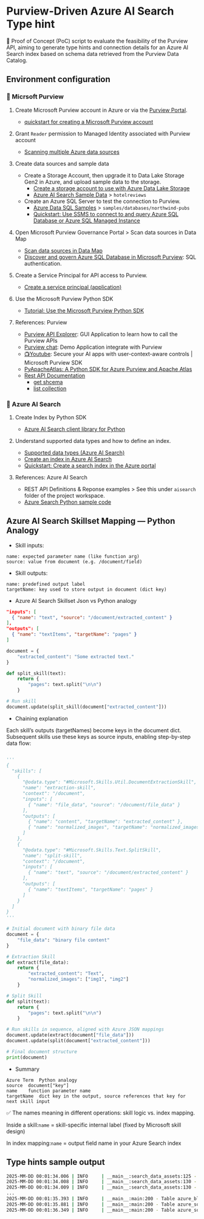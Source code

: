 
# Purview-Driven Azure AI Search Type hint

🧪 Proof of Concept (PoC) script to evaluate the feasibility of the Purview API, aiming to generate type hints and connection details for an Azure AI Search index based on schema data retrieved from the Purview Data Catalog.

## Environment configuration

### 🧭 Micrsoft Purview

1. Create Microsoft Purview account in Azure or via the [Purview Portal](https://purview.microsoft.com/). 

    - [quickstart for creating a Microsoft Purview account](https://learn.microsoft.com/en-us/purview/create-microsoft-purview-portal)

2. Grant `Reader` permission to Managed Identity associated with Purview account

    - [Scanning multiple Azure data sources](https://learn.microsoft.com/en-us/purview/troubleshoot-connections?wt.mc_id=mspurview_inproduct_learnmoreerrorlinks_troubleshootscanconnection_csadai#scanning-data-sources-using-private-link)

3. Create data sources and sample data

    - Create a Storage Account, then upgrade it to Data Lake Storage Gen2 in Azure, and upload sample data to the storage. 
        - [Create a storage account to use with Azure Data Lake Storage](https://learn.microsoft.com/en-us/azure/storage/blobs/create-data-lake-storage-account)
        - [Azure AI Search Sample Data](https://github.com/Azure-Samples/azure-search-sample-data) > `hotelreviews`
    - Create an Azure SQL Server to test the connection to Purview.
        - [Azure Data SQL Samples](https://github.com/microsoft/sql-server-samples) > `samples/databases/northwind-pubs`
        - [Quickstart: Use SSMS to connect to and query Azure SQL Database or Azure SQL Managed Instance](https://learn.microsoft.com/en-us/azure/azure-sql/database/connect-query-ssms?view=azuresql)

4. Open Microsoft Purview Governance Portal > Scan data sources in Data Map

    - [Scan data sources in Data Map](https://learn.microsoft.com/en-us/purview/data-map-scan-data-sources)
    - [Discover and govern Azure SQL Database in Microsoft Purview](https://learn.microsoft.com/en-us/purview/register-scan-azure-sql-database?tabs=sql-authentication): SQL authentication.

5. Create a Service Principal for API access to Purview.

    - [Create a service principal (application)](https://learn.microsoft.com/en-us/purview/data-gov-api-rest-data-plane)

6. Use the Microsoft Purview Python SDK
    - [Tutorial: Use the Microsoft Purview Python SDK](https://learn.microsoft.com/en-us/purview/data-gov-python-sdk)

7. References: Purview
    - [Purview API Explorer](https://github.com/microsoft/purview-api-samples/): GUI Application to learn how to call the Purview APIs
    - [Purview chat](https://github.com/johnea-chva/purview-chat):  Demo Application integrate with Purview
    - [📺Youtube](https://www.youtube.com/watch?v=Ta-nrefqdb0): Secure your AI apps with user-context-aware controls | Microsoft Purview SDK
    - [PyApacheAtlas: A Python SDK for Azure Purview and Apache Atlas](https://github.com/wjohnson/pyapacheatlas)
    - [Rest API Documentation](https://learn.microsoft.com/en-us/rest/api/purview)
        - [get shcema](https://learn.microsoft.com/en-us/rest/api/purview/datamapdataplane/entity/get)
        - [list collection](https://learn.microsoft.com/en-us/rest/api/purview/accountdataplane/collections/list-collections)

### 🔎 Azure AI Search

1. Create Index by Python SDK

    - [Azure AI Search client library for Python](https://learn.microsoft.com/en-us/python/api/overview/azure/search-documents-readme?view=azure-python)

2. Understand supported data types and how to define an index. 

    - [Supported data types (Azure AI Search)](https://learn.microsoft.com/en-us/rest/api/searchservice/supported-data-types)
    - [Create an index in Azure AI Search](https://learn.microsoft.com/en-us/azure/search/search-how-to-create-search-index?source=recommendations&tabs=portal)
    - [Quickstart: Create a search index in the Azure portal](https://learn.microsoft.com/en-us/azure/search/search-get-started-portal)

3. References: Azure AI Search
    - REST API Definitions & Reponse examples > See this under `aisearch` folder of the project workspace. 
    - [Azure Search Python sample code](https://github.com/Azure-Samples/azure-search-python-samples)

## Azure AI Search Skillset Mapping — Python Analogy

- Skill inputs:
```
name: expected parameter name (like function arg)
source: value from document (e.g. /document/field)
```

- Skill outputs:
```
name: predefined output label
targetName: key used to store output in document (dict key)
```

- Azure AI Search Skillset Json vs Python analogy

```json
"inputs": [
  { "name": "text", "source": "/document/extracted_content" }
],
"outputs": [
  { "name": "textItems", "targetName": "pages" }
]
```

```python
document = {
    "extracted_content": "Some extracted text."
}

def split_skill(text):
    return {
        "pages": text.split("\n\n")
    }

# Run skill
document.update(split_skill(document["extracted_content"]))
```

- Chaining explanation

Each skill’s outputs (targetNames) become keys in the document dict.
Subsequent skills use these keys as source inputs, enabling step-by-step data flow:

```python

'''
{
  "skills": [
    {
      "@odata.type": "#Microsoft.Skills.Util.DocumentExtractionSkill",
      "name": "extraction-skill",
      "context": "/document",
      "inputs": [
        { "name": "file_data", "source": "/document/file_data" }
      ],
      "outputs": [
        { "name": "content", "targetName": "extracted_content" },
        { "name": "normalized_images", "targetName": "normalized_images" }
      ]
    },
    {
      "@odata.type": "#Microsoft.Skills.Text.SplitSkill",
      "name": "split-skill",
      "context": "/document",
      "inputs": [
        { "name": "text", "source": "/document/extracted_content" }
      ],
      "outputs": [
        { "name": "textItems", "targetName": "pages" }
      ]
    }
  ]
}
'''

# Initial document with binary file data
document = {
    "file_data": "binary file content"
}

# Extraction Skill
def extract(file_data):
    return {
        "extracted_content": "Text",
        "normalized_images": ["img1", "img2"]
    }

# Split Skill
def split(text):
    return {
        "pages": text.split("\n\n")
    }

# Run skills in sequence, aligned with Azure JSON mappings
document.update(extract(document["file_data"]))
document.update(split(document["extracted_content"]))

# Final document structure
print(document)
```

- Summary

```
Azure Term	Python analogy
source	document["key"]
name	function parameter name
targetName	dict key in the output, source references that key for next skill input
```

✅ The names meaning in different operations: skill logic vs. index mapping.

Inside a skill:`name` = skill-specific internal label (fixed by Microsoft skill design)

In index mapping:`name` = output field name in your Azure Search index

## Type hints sample output

```bash
2025-MM-DD 00:01:34.006 | INFO     | __main__:search_data_assets:125 - Search count: **REDACTED**
2025-MM-DD 00:01:34.008 | INFO     | __main__:search_data_assets:130 - Name: Customer, Type: azure_sql_table, GUID: adb80e06-3283-4907-b8f8-7ef6f6f60000, qualifiedName: mssql://**REDACTED**.database.windows.net/**REDACTED**/SalesLT/Customer
2025-MM-DD 00:01:34.009 | INFO     | __main__:search_data_assets:130 - Name: Address, Type: azure_sql_table, GUID: 09d0c95f-4238-44c8-9c7d-5af6f6f60000, qualifiedName: mssql://**REDACTED**.database.windows.net/**REDACTED**/SalesLT/Address
...
2025-MM-DD 00:01:35.393 | INFO     | __main__:main:200 - Table azure_blob_path (**REDACTED**): {}
2025-MM-DD 00:01:35.881 | INFO     | __main__:main:200 - Table azure_sql_table (**REDACTED**): {'ProductCategoryID': <AzureSearchDataType.EDM_INT32: 'Edm.Int32'>, 'Weight': <AzureSearchDataType.EDM_DOUBLE: 'Edm.Double'>, 'ProductID': <AzureSearchDataType.EDM_INT32: 'Edm.Int32'>, 'SellStartDate': <AzureSearchDataType.EDM_STRING: 'Edm.String'>, 'DiscontinuedDate': <AzureSearchDataType.EDM_STRING: 'Edm.String'>, 'ListPrice': <AzureSearchDataType.EDM_DOUBLE: 'Edm.Double'>, 'ThumbNailPhoto': <AzureSearchDataType.EDM_STRING: 'Edm.String'>, 'Name': <AzureSearchDataType.EDM_STRING: 'Edm.String'>, 'SellEndDate': <AzureSearchDataType.EDM_STRING: 'Edm.String'>, 'rowguid': <AzureSearchDataType.EDM_STRING: 'Edm.String'>, 'Size': <AzureSearchDataType.EDM_STRING: 'Edm.String'>, 'Color': <AzureSearchDataType.EDM_STRING: 'Edm.String'>, 'ProductModelID': <AzureSearchDataType.EDM_INT32: 'Edm.Int32'>, 'StandardCost': <AzureSearchDataType.EDM_DOUBLE: 'Edm.Double'>, 'ThumbnailPhotoFileName': <AzureSearchDataType.EDM_STRING: 'Edm.String'>, 'ProductNumber': <AzureSearchDataType.EDM_STRING: 'Edm.String'>, 'ModifiedDate': <AzureSearchDataType.EDM_STRING: 'Edm.String'>}
2025-MM-DD 00:01:36.349 | INFO     | __main__:main:200 - Table azure_sql_view (**REDACTED**): {'Copyright': <AzureSearchDataType.EDM_STRING: 'Edm.String'>, 'Material': <AzureSearchDataType.EDM_STRING: 'Edm.String'>, 'Saddle': <AzureSearchDataType.EDM_STRING: 'Edm.String'>, 'Style': <AzureSearchDataType.EDM_STRING: 'Edm.String'>, 'NoOfYears': <AzureSearchDataType.EDM_STRING: 'Edm.String'>, 'RiderExperience': <AzureSearchDataType.EDM_STRING: 'Edm.String'>, 'MaintenanceDescription': <AzureSearchDataType.EDM_STRING: 'Edm.String'>, 'ProductLine': <AzureSearchDataType.EDM_STRING: 'Edm.String'>, 'ProductURL': <AzureSearchDataType.EDM_STRING: 'Edm.String'>, 'PictureSize': <AzureSearchDataType.EDM_STRING: 'Edm.String'>, 'WarrantyPeriod': <AzureSearchDataType.EDM_STRING: 'Edm.String'>, 'ProductModelID': <AzureSearchDataType.EDM_INT32: 'Edm.Int32'>, 'Pedal': <AzureSearchDataType.EDM_STRING: 'Edm.String'>, 'BikeFrame': <AzureSearchDataType.EDM_STRING: 'Edm.String'>, 'Crankset': <AzureSearchDataType.EDM_STRING: 'Edm.String'>, 'rowguid': <AzureSearchDataType.EDM_STRING: 'Edm.String'>, 'Color': <AzureSearchDataType.EDM_STRING: 'Edm.String'>, 'PictureAngle': <AzureSearchDataType.EDM_STRING: 'Edm.String'>, 'Manufacturer': <AzureSearchDataType.EDM_STRING: 'Edm.String'>, 'Name': <AzureSearchDataType.EDM_STRING: 'Edm.String'>, 'WarrantyDescription': <AzureSearchDataType.EDM_STRING: 'Edm.String'>, 'Wheel': <AzureSearchDataType.EDM_STRING: 'Edm.String'>, 'ModifiedDate': <AzureSearchDataType.EDM_STRING: 'Edm.String'>, 'Summary': <AzureSearchDataType.EDM_STRING: 'Edm.String'>, 'ProductPhotoID': <AzureSearchDataType.EDM_STRING: 'Edm.String'>}
```
